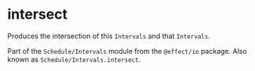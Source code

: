 # intersect

Produces the intersection of this `Intervals` and that `Intervals`.

Part of the `Schedule/Intervals` module from the `@effect/io` package. Also known as `Schedule/Intervals.intersect`.
